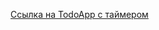 <a href = "https://todo-app-git-todoapphooks-georgiysids-projects.vercel.app?_vercel_share=qYWp0w1q1aFBbH0imBybX2Aw8uGImT7J" >Ссылка на TodoApp с таймером</a>
